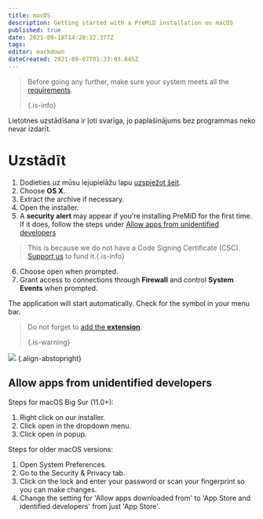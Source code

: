 ```yaml
---
title: macOS
description: Getting started with a PreMiD installation on macOS
published: true
date: 2021-09-18T14:20:32.377Z
tags: 
editor: markdown
dateCreated: 2021-09-07T01:33:03.845Z
---
```


> Before going any further, make sure your system meets all the [requirements](/install/requirements). 
> 
> {.is-info}

Lietotnes uzstādīšana ir ļoti svarīga, jo paplašinājums bez programmas neko nevar izdarīt.

# Uzstādīt
1. Dodieties uz mūsu lejupielāžu lapu [uzspiežot šeit](https://premid.app/downloads).
2. Choose **OS X**.
3. Extract the archive if necessary.
4. Open the installer.
5. A **security alert** may appear if you're installing PreMiD for the first time. If it does, follow the steps under [Allow apps from unidentified developers](https://docs.premid.app/install/macos#allow-apps-from-unidentified-developers)
> This is because we do not have a Code Signing Certificate (CSC). [Support us](https://www.patreon.com/Timeraa) to fund it.{.is-info}
6. Choose open when prompted.
7. Grant access to connections through **Firewall** and control **System Events** when prompted.

The application will start automatically. Check for the symbol in your menu bar.

> Do not forget to [add the **extension**](/install). 
> 
> {.is-warning}

![](https://img.icons8.com/color/2x/mac-logo.png) {.align-abstopright}

## Allow apps from unidentified developers
Steps for macOS Big Sur (11.0+):
1. Right click on our installer.
2. Click open in the dropdown menu.
3. Click open in popup.

Steps for older macOS versions:
1. Open System Preferences.
2. Go to the Security & Privacy tab.
3. Click on the lock and enter your password or scan your fingerprint so you can make changes.
4. Change the setting for 'Allow apps downloaded from' to 'App Store and identified developers' from just 'App Store'.